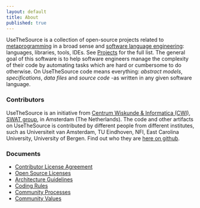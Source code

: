 ```yaml
---
layout: default
title: About
published: true
---
```


UseTheSource is a collection of open-source projects related to [metaprogramming](https://en.wikipedia.org/wiki/Metaprogramming) in a broad sense and [software language engineering](http://www.sleconf.org): languages, libraries, tools, IDEs. See [Projects](../projects/) for the full list. The general goal of this software is to help software engineers manage the complexity of their code by automating tasks which are hard or cumbersome to do otherwise. On UseTheSource code means everything: _abstract models_, _specifications_, _data files_ and _source code_ -as written in any given software language.

### Contributors

UseTheSource is an initiative from [Centrum Wiskunde & Informatica (CWI)](http://www.cwi.nl/), [SWAT group](http://www.cwi.nl/software-analysis-and-transformation), in Amsterdam (The Netherlands). The code and other artifacts on UseTheSource is contributed by different people from different institutes, such as Universiteit van Amsterdam, TU Eindhoven, NFI, East Carolina University, University of Bergen.
Find out who they are [here on github](https://github.com/orgs/usethesource/people).

### Documents

* [Contributor License Agreement](agreement.md)
* [Open Source Licenses](licenses.md)
* [Architecture Guidelines](architecture.md)
* [Coding Rules](coding.md)
* [Community Processes](processes.md)
* [Community Values](values.md)
